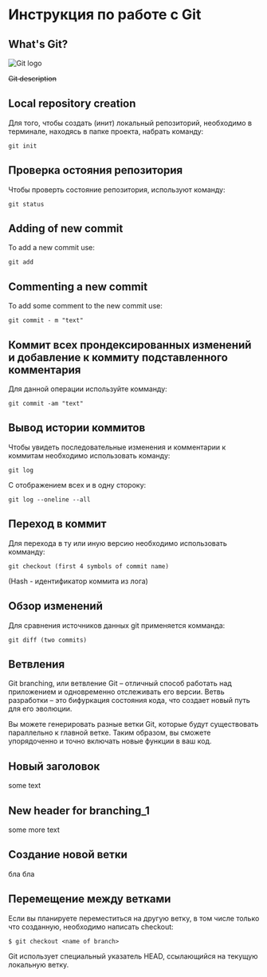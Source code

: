 # **Инструкция по работе с Git**

## What's Git?

![Git logo](images/git_logo.jpg)

~~Git description~~

## Local repository creation
Для того, чтобы создать (инит) локальный репозиторий, необходимо в терминале, находясь в папке проекта, набрать команду:

    git init
    
## Проверка остояния репозитория

Чтобы проверть состояние репозитория, используют команду:

    git status

## Adding of new commit

To add a new commit use:

    git add

## Commenting a new commit

To add some comment to the new commit use:

    git commit - m "text"

## Коммит всех прондексированных изменений  и добавление  к коммиту подставленного комментария

Для данной операции используйте комманду:

    git commit -am "text"

## Вывод истории коммитов

Чтобы увидеть последовательные изменения и комментарии к коммитам необходимо использовать команду:

    git log

С отображением всех и в одну стороку:

    git log --oneline --all

## Переход в коммит

Для перехода в ту или иную версию необходимо использовать комманду:

    git checkout (first 4 symbols of commit name)
(Hash - идентификатор коммита из лога)
## Обзор изменений

Для сравнения источников  данных git применяется комманда:

    git diff (two commits)

## Ветвления

Git branching, или ветвление Git – отличный способ работать над приложением и одновременно отслеживать его версии. Ветвь разработки – это бифуркация состояния кода, что создает новый путь для его эволюции. 

Вы можете генерировать разные ветки Git, которые будут существовать параллельно к главной ветке. Таким образом, вы сможете упорядоченно и точно включать новые функции в ваш код.

## Новый заголовок

some text

## New header for branching_1

some more text

## Создание новой ветки

бла бла

## Перемещение между ветками

 Если вы планируете переместиться на другую ветку, в том числе только что созданную, необходимо написать checkout: 

    $ git checkout <name of branch>
 
 Git использует специальный указатель HEAD, ссылающийся на текущую локальную ветку.
